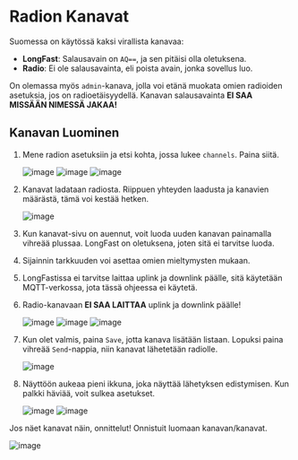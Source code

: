 # Radion Kanavat

Suomessa on käytössä kaksi virallista kanavaa:

- **LongFast**: Salausavain on `AQ==`, ja sen pitäisi olla oletuksena.
- **Radio**: Ei ole salausavainta, eli poista avain, jonka sovellus luo.

On olemassa myös `admin`-kanava, jolla voi etänä muokata omien radioiden asetuksia, jos on radioetäisyydellä. Kanavan salausavainta **EI SAA MISSÄÄN NIMESSÄ JAKAA!**

## Kanavan Luominen

1. Mene radion asetuksiin ja etsi kohta, jossa lukee `channels`. Paina siitä.

   ![image](../assets/kanavat/3_dots.jpg ":size=25%")
   ![image](../assets/kanavat/configuration.jpg ":size=25%")
   ![image](../assets/kanavat/channels.jpg ":size=25%")

2. Kanavat ladataan radiosta. Riippuen yhteyden laadusta ja kanavien määrästä, tämä voi kestää hetken.

   ![image](../assets/kanavat/loading_channels.jpg ":size=25%")

3. Kun kanavat-sivu on auennut, voit luoda uuden kanavan painamalla vihreää plussaa. LongFast on oletuksena, joten sitä ei tarvitse luoda.

4. Sijainnin tarkkuuden voi asettaa omien mieltymysten mukaan.

5. LongFastissa ei tarvitse laittaa uplink ja downlink päälle, sitä käytetään MQTT-verkossa, jota tässä ohjeessa ei käytetä.

6. Radio-kanavaan **EI SAA LAITTAA** uplink ja downlink päälle!

   ![image](../assets/kanavat/create_channel.jpg ":size=25%")
   ![image](../assets/kanavat/LongFast.jpg ":size=25%")
   ![image](../assets/kanavat/Radio.jpg ":size=25%")

7. Kun olet valmis, paina `Save`, jotta kanava lisätään listaan. Lopuksi paina vihreää `Send`-nappia, niin kanavat lähetetään radiolle.

   ![image](../assets/kanavat/send_channels.jpg ":size=25%")

8. Näyttöön aukeaa pieni ikkuna, joka näyttää lähetyksen edistymisen. Kun palkki häviää, voit sulkea asetukset.

   ![image](../assets/kanavat/sending_channels.jpg ":size=25%")
   ![image](../assets/kanavat/channels_sent.jpg ":size=25%")

Jos näet kanavat näin, onnittelut! Onnistuit luomaan kanavan/kanavat.

![image](../assets/kanavat/channels_home.jpg ":size=25%")
